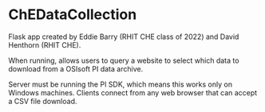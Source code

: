 # ChEDataCollection
Flask app created by Eddie Barry (RHIT CHE class of 2022) and David Henthorn (RHIT CHE).

When running, allows users to query a website to select which data to download from a OSIsoft PI data archive.

Server must be running the PI SDK, which means this works only on Windows machines. Clients connect from any web browser that can accept a CSV file download.

